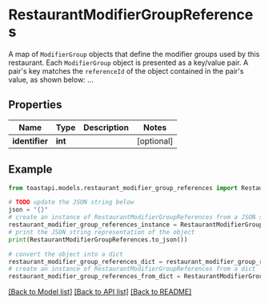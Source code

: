 # RestaurantModifierGroupReferences

A map of `ModifierGroup` objects that define the modifier groups used by this restaurant. Each `ModifierGroup` object is presented as a key/value pair. A pair's key matches the `referenceId` of the object contained in the pair's value, as shown below: ... 

## Properties

Name | Type | Description | Notes
------------ | ------------- | ------------- | -------------
**identifier** | **int** |  | [optional] 

## Example

```python
from toastapi.models.restaurant_modifier_group_references import RestaurantModifierGroupReferences

# TODO update the JSON string below
json = "{}"
# create an instance of RestaurantModifierGroupReferences from a JSON string
restaurant_modifier_group_references_instance = RestaurantModifierGroupReferences.from_json(json)
# print the JSON string representation of the object
print(RestaurantModifierGroupReferences.to_json())

# convert the object into a dict
restaurant_modifier_group_references_dict = restaurant_modifier_group_references_instance.to_dict()
# create an instance of RestaurantModifierGroupReferences from a dict
restaurant_modifier_group_references_from_dict = RestaurantModifierGroupReferences.from_dict(restaurant_modifier_group_references_dict)
```
[[Back to Model list]](../README.md#documentation-for-models) [[Back to API list]](../README.md#documentation-for-api-endpoints) [[Back to README]](../README.md)


